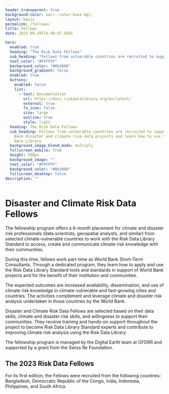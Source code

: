 ```yaml
---
header_transparent: true
background-color: var(--color-base-bg);
layout: basic
permalink: /fellows/
title: Fellows
date: 2023-09-29T14:49:57.584Z

hero:
  enabled: true
  heading: "The Risk Data Fellows"
  sub_heading: "Fellows from vulnerable countries are recruited to support World Bank disaster and climate risk data projects and learn how to use the Risk Data Library"
  text_color: "#FFFFFF"
  background_color: "#0b3860"
  background_gradient: false
  enabled: true
  buttons:
    enabled: false
    list:
      - text: Documentation
        url: https://docs.riskdatalibrary.org/en/latest/
        external: true
        fa_icon: false
        size: large
        outline: true
        style: light
  heading: The Risk Data Fellows
  sub_heading: Fellows from vulnerable countries are recruited to support World
    Bank disaster and climate risk data projects and learn how to use the Risk
    Data Library
  background_image_blend_mode: multiply
  fullscreen_mobile: true
  height: 500px
  background_image: ""
  text_color: "#FFFFFF"
  background_color: "#0b3860"
  fullscreen_desktop: false
description: ""
---
```

# **Disaster and Climate Risk Data Fellows**

The fellowship program offers a 6-month placement for climate and disaster risk professionals (data scientists, geospatial analysts, and similar) from selected climate-vulnerable countries to work with the Risk Data Library Standard to access, create and communicate climate risk knowledge with their communities.

During this time, fellows work part-time as World Bank Short-Term Consultants. Through a dedicated program, they learn how to apply and use the Risk Data Library Standard tools and standards in support of World Bank projects and for the benefit of their institution and communities.

The expected outcomes are increased availability, dissemination, and use of climate risk knowledge in climate-vulnerable and fast-growing cities and countries. The activities complement and leverage climate and disaster risk analysis undertaken in those countries by the World Bank.

Disaster and Climate Risk Data Fellows are selected based on their data skills, climate and disaster risk skills, and willingness to support their communities. They receive training and hands-on support throughout the project to become Risk Data Library Standard experts and contribute to improving climate risk analysis using the Risk Data Library.

The fellowship program is managed by the Digital Earth team at GFDRR and supported by a grant from the Swiss Re Foundation.

## The 2023 Risk Data Fellows

For its first edition, the Fellows were recruited from the following countries: Bangladesh, Democratic Republic of the Congo, India, Indonesia, Philippines, and South Africa.